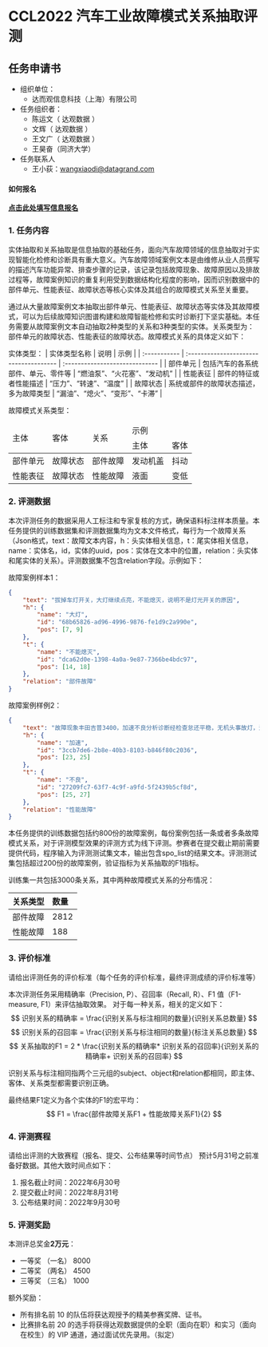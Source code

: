 # CCL2022 汽车工业故障模式关系抽取评测

## 任务申请书

- 组织单位：
  - 达而观信息科技（上海）有限公司
- 任务组织者：
  - 陈运文（ 达观数据 ）
  - 文辉（ 达观数据 ）
  - 王文广（ 达观数据 ）
  - 王昊奋（同济大学）
- 任务联系人
  - 王小荻：wangxiaodi@datagrand.com

#### 如何报名

[**点击此处填写信息报名**](https://docs.qq.com/form/page/DWFNTcWdGbVRrZWlZ)


### 1. 任务内容

实体抽取和关系抽取是信息抽取的基础任务，面向汽车故障领域的信息抽取对于实现智能化检修和诊断具有重大意义。汽车故障领域案例文本是由维修从业人员撰写的描述汽车功能异常、排查步骤的记录，该记录包括故障现象、故障原因以及排故过程等，故障案例知识的重复利用受到数据结构化程度的影响，因而识别数据中的部件单元、性能表征、故障状态等核心实体及其组合的故障模式关系至关重要。

通过从大量故障案例文本抽取出部件单元、性能表征、故障状态等实体及其故障模式，可以为后续故障知识图谱构建和故障智能检修和实时诊断打下坚实基础。本任务需要从故障案例文本自动抽取2种类型的关系和3种类型的实体。关系类型为：部件单元的故障状态、性能表征的故障状态。故障模式关系的具体定义如下：

实体类型：
| 实体类型名称 | 说明                                   | 示例                           |
| :----------- | :------------------------------------- | :----------------------------- |
| 部件单元     | 包括汽车的各系统部件、单元、零件等     | “燃油泵”、“火花塞”、“发动机”   |
| 性能表征     | 部件的特征或者性能描述                 | “压力”、“转速”、“温度”         |
| 故障状态     | 系统或部件的故障状态描述，多为故障类型 | “漏油”、“熄火”、“变形”、“卡滞” |

故障模式关系类型：

<table>
<thead>
    <tr>
        <td rowspan=2>主体</td>
        <td rowspan=2>客体</td>
        <td rowspan=2>关系</td>
        <td colspan=2>示例</td>
    </tr>
    <tr>
    <td>主体</td>
    <td>客体</td>
    </tr>		
</thead>
<tbody>
    <tr>
        <td>部件单元</td>
        <td>故障状态</td>
        <td>部件故障</td>
        <td>发动机盖</td>
        <td>抖动</td>
    </tr>
    <tr>
        <td>性能表征</td>
        <td>故障状态</td>
        <td>性能故障</td>
        <td>液面</td>
        <td>变低</td>		
    </tr>
</tbody>
</table>

### 2. 评测数据

本次评测任务的数据采用人工标注和专家复核的方式，确保语料标注样本质量。本任务提供的训练数据集和评测数据集均为文本文件格式，每行为一个故障关系（Json格式，text：故障文本内容，h：头实体相关信息，t：尾实体相关信息，name：实体名，id，实体的uuid，pos：实体在文本中的位置，relation：头实体和尾实体的关系）。评测数据集不包含relation字段。示例如下：

故障案例样本1：

```json
{
	"text": "拔掉车灯开关，大灯继续点亮，不能熄灭，说明不是灯光开关的原因", 
    "h": {
        "name": "大灯",
        "id": "68b65826-ad96-4996-9876-fe1d9c2a990e",
        "pos": [7, 9]
    }, 
    "t": {
        "name": "不能熄灭", 
        "id": "dca62d0e-1398-4a0a-9e87-7366be4bdc97", 
        "pos": [14, 18]
    },  	
    "relation": "部件故障"
}
```

故障案例样例2：
```json
{
	"text": "故障现象丰田吉普3400，加速不良分析诊断经检查怠还平稳，无机头事故灯，汽油压力在标准数据范围，易起动，缸压正常，如此初步诊断为油路过脏引起加速不良", 
    "h": {
        "name": "加速", 
        "id": "3ccb7de6-2b8e-40b3-8103-b846f80c2036", 
        "pos": [23, 25]
    }, 	
    "t": {
        "name": "不良", 
        "id": "27209fc7-63f7-4c9f-a9fd-5f2439b5cf8d", 
        "pos": [25, 27]
    }, 	
    "relation": "性能故障"
}
```

本任务提供的训练数据包括约800份的故障案例，每份案例包括一条或者多条故障模式关系，对于评测模型效果的评测方式为线下评测。参赛者在提交截止期前需要提供代码，程序输入为评测测试集文本，输出包含spo_list的结果文本。评测测试集包括超过200份的故障案例，验证指标为关系抽取的F1指标。

训练集一共包括3000条关系，其中两种故障模式关系的分布情况：

| 关系类型 | 数量 |
| :------- | :--- |
| 部件故障 | 2812   |
| 性能故障 | 188  |

### 3. 评价标准

请给出评测任务的评价标准（每个任务的评价标准，最终评测成绩的评价标准等）

本次评测任务采用精确率（Precision, P）、召回率（Recall, R）、F1 值（F1-measure, F1）来评估抽取效果。
对于每一种关系，相关的定义如下：
$$
识别关系的精确率 = \frac{识别关系与标注相同的数量}{识别关系总数量}
$$
$$
识别关系的召回率 = \frac{识别关系与标注相同的数量}{标注关系总数量}
$$
$$
关系抽取的F1 = 2 * \frac{识别关系的精确率* 识别关系的召回率}{识别关系的精确率+ 识别关系的召回率}
$$

识别关系与标注相同指两个三元组的subject、object和relation都相同，即主体、客体、关系类型都需要识别正确。

最终结果F1定义为各个实体的F1的宏平均：
$$
F1 = \frac{部件故障关系F1 + 性能故障关系F1}{2}
$$


### 4. 评测赛程

请给出评测的大致赛程（报名、提交、公布结果等时间节点）
预计5月31号之前准备好数据。其他大致时间点如下：
1.	报名截止时间：2022年6月30号
2.	提交截止时间：2022年8月31号
3.	公布结果时间：2022年9月30号

### 5. 评测奖励

本测评总奖金**2万元**：
- 一等奖 （一名） 8000
- 二等奖 （两名） 4500
- 三等奖 （三名） 1000

额外奖励：
- 所有排名前 10 的队伍将获达观授予的精美参赛奖牌、证书。
- 比赛排名前 20 的选手将获得达观数据提供的全职（面向在职）和实习（面向在校生）的 VIP 通道，通过面试优先录用。（拟定）


